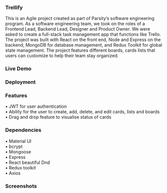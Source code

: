 ### Trellify 
This is an Agile project created as part of Parsity’s software engineering program. As a software engineering team, we took on the roles of a Frontend Lead, Backend Lead, Designer and Product Owner. We were asked to create a full-stack task management app that functions like Trello. The project was built with React on the front end, Node and Express on the backend, MongoDB for database management, and Redux Toolkit for global state management. The project features different boards, cards lists that users can customize to help their team stay organized. 

### Live Demo

### Deployment

### Features
• JWT for user authentication<br>
• Ability for the user to create, add, delete, and edit cards, lists and boards<br>
• Drag and drop feature to visualise status of cards<br> 

### Dependencies
• Material UI<br>
• bcrypt<br>
• Mongoose<br>
• Express<br>
• React beautiful Dnd<br>
• Redux toolkit<br>
• Axios<br>

### Screenshots


